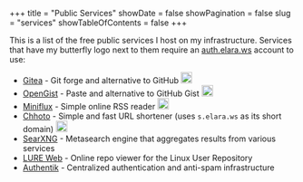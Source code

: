 +++
title = "Public Services"
showDate = false
showPagination = false
slug = "services"
showTableOfContents = false
+++

This is a list of the free public services I host on my infrastructure. Services that have my butterfly logo next to them require an [auth.elara.ws](https://auth.elara.ws) account to use:

- [Gitea](https://gitea.elara.ws) - Git forge and alternative to GitHub <img src="/logo.png" width="20px" style="display: inline; margin: 0" alt="butterfly logo">
- [OpenGist](https://snippets.elara.ws) - Paste and alternative to GitHub Gist <img src="/logo.png" width="20px" style="display: inline; margin: 0" alt="butterfly logo">
- [Miniflux](https://rss.elara.ws) - Simple online RSS reader <img src="/logo.png" width="20px" style="display: inline; margin: 0" alt="butterfly logo">
- [Chhoto](https://short.elara.ws) - Simple and fast URL shortener (uses `s.elara.ws` as its short domain) <img src="http://localhost:1313/logo.png" width="20px" style="display: inline; margin: 0" alt="butterfly logo">
- [SearXNG](https://search.elara.ws) - Metasearch engine that aggregates results from various services
- [LURE Web](https://lure.sh) - Online repo viewer for the Linux User Repository
- [Authentik](https://auth.elara.ws) - Centralized authentication and anti-spam infrastructure
